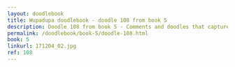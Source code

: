 ```yaml
---
layout: doodlebook
title: Wupadupa doodlebook - doodle 108 from book 5
description: Doodle 108 from book 5 - Comments and doodles that capture the essence of this event  
permalink: /doodlebook/book-5/doodle-108.html
book: 5
linkurl: 171204_02.jpg
ref: 108
---	  
```

																																																																							